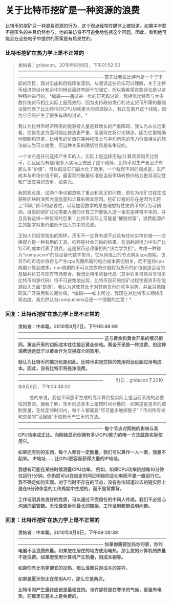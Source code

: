 # 关于比特币挖矿是一种资源的浪费

比特币的挖矿只一种浪费资源的行为，这个观点经常在媒体上被报道。如果中本聪不是匿名的并且仍然参与，他的采访将不可避免地包括这个问题。因此，看到他可能会在这些帖子中提供的答案是有启发性的。

### 比特币挖矿在热力学上是不正常的

> 发帖者：gridecon，2010年8月6日，下午01:52:00
> ————————————————————————————————————————————————————
> 首先让我说比特币是一个了不起的项目，我对实施和目标印象深刻。从阅读这些论坛可以理解，关于比特币经济的设计和运作的辩论最终有助于加强它，所以我希望这些评论是以这种精神进行的。\*编辑——通过进一步的研究和讨论，我相信比特币与大多数传统货币相比实际上是高效的，因为支持政府发行的法定货币所需的基础设施代表了比比特币的CPU功耗更大的资源投入。我正在离开这个线程，因为它已经产生了很多有趣的讨论。\*
>
> 我认为比特币经济所需的能源投入量是其增长的严重障碍。我认为从长远来看，交易在这方面可能比铸造更严重，但我现在将讨论铸造，因为它更精确地限制和界定。比特币的价值在某种程度上与平均所需的电力价值相关的想法被认为可以接受，但这种关系的确切性质是有争议的。
>
> 一个论点是任何选择产生币的人，实际上是选择用电/计算资源购买比特币，而且因为有些/很多人实际上做出了这个选择，比特币对生产者至少有那么多“价值”，可以假设它们最大化了效用。一个截然不同的观点是，生产成本与市场价值不同，最客观的衡量标准是当前市场转换价格为更具流动性和广泛交易的货币，如美元。
>
> 我的观点是，这两个争论都忽略了重点和真正的问题，即在为挖矿过程生成获胜区块时浪费大量能量和计算的根本原因。挖矿过程的存在是因为实际上“印刷”货币的必要性，以及加密数学的某些理想特性使货币的行为可预测。目前的挖矿过程需要大量的计算工作量输入这一事实是非常不幸的，并且具有这样一种反常的后果：比特币实际上可能是“摧毁财富”，浪费能源产生的数字对象价值低于投入其中的资源。
>
> 正如人们经常指出的那样，货币不一定具有或不必具有任何实体价值——交换媒介是一种有用的工具，纯粹是社会习俗的结果。在消耗的电力中生产比特币的成本代表了浪费，这是货币必须承担的“热力学负担”。考虑一种称为“compucoin”的假设替代数字货币，它从网络上的节点购买cpu周期。该货币的市场价值将与产生cpu周期所需的电力成本密切相关。而不是将cpu周期计算到成本，cpu周期的币可以交换的价值将为货币的价值创造合理的基础并将其与现有市场整合。我想比特币的替代品（其中许多可能共享很多比特币的源代码）将不可避免地出现，比特币目前的挖矿过程使得货币在能源投入方面“昂贵”。我认为这使其处于对其他货币的竞争劣势，并且只能阻碍其广泛采用和长期价值。\*编辑——如上所述，我现在对比特币长期持乐观态度。我仍然认为compucoins会是一个很酷的主意！\*

### 回复：比特币挖矿在热力学上是不正常的

> **发帖者：中本聪，2010年8月7日，下午05:46:09**
> ————————————————————————————————————————————————————
> **这与黄金和黄金开采的情况相同。黄金开采的边际成本往往接近黄金价格。黄金开采是一种浪费，但这种浪费远远低于以黄金作为交换媒介的效用。**
>
> **我认为比特币的情况也是如此。比特币实现交换的效用将远远超过用电成本。因此，没有比特币将是净浪费。**
> ————————————————————————————————————————————————————
> &emsp; &emsp; 引自：gridecon于2010年8月6日，下午04:48:00
> 
> &emsp; &emsp; 总的来说，我也不同意币生成的高计算负担实际上是当前系统的必要性的想法。据我了解，货币创造基本上是按时间计量的 - 如果这是基本的控制变量，在给定的时间内，每个人都需要“尽可能多地掷骰子”？币的所有权和交易的“证据链”不依赖于产生币的方法。
> ————————————————————————————————————————————————————
> **每个节点对网络的影响与其CPU功率成正比。向网络显示你拥有多少CPU能力的唯一方法就是实际使用它。**
>
> **如果还有别的东西，每个人都有一定数量，我们可以算作一人一票，我想不起来。 IP地址......比CPU更容易获得大量的IP地址。**
>
> **我想有可能在某些时候测量CPU功率。 例如，如果CPU功率挑战每10分钟仅运行1分钟。你仍然可以在给定时间证明你的总功率而不是一直运行它。我不确定如何实现。对于当时不存在的节点，没有办法知道过去的链实际上是在9分钟休息的工作周期中生成的，而不是背靠背。**
>
> **工作证明具有良好的性质，可以通过不受信任的中间人传递。我们不必担心沟通的监管链。无论谁告诉你最长的链条，工作证明都能说明问题。**

### 回复：比特币挖矿在热力学上是不正常的

> **发帖者：中本聪，2010年8月9日，下午09:28:39**
> ————————————————————————————————————————————————————
> **如果你需要加热你的家，你的电脑不会浪费热量。如果您在居住的地方使用电热，那么您的计算机的热量不是浪费。如果您使用计算机产生热量，则成本相等。**
>
> **如果你有比电更便宜的加热，那么浪费只是成本的差异。**
>
> **如果是夏天你正在使用A/C，那么它是两次。**
>
> **比特币的产生最终应该是最便宜的。也许那将是在寒冷的气候，那里有电热，在那里它基本上是免费的。**








